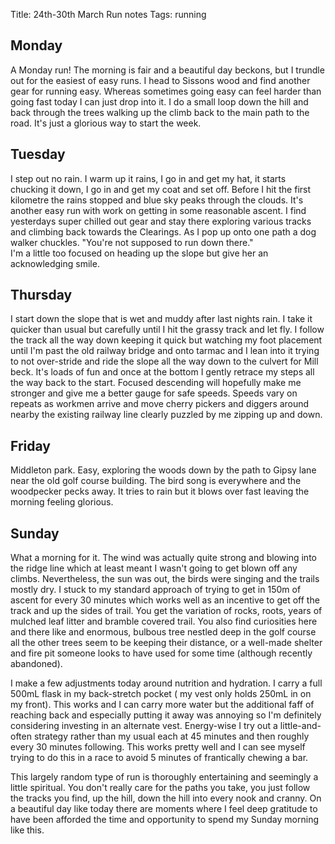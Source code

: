 Title: 24th-30th March Run notes
Tags: running

## Monday

A Monday run! The morning is fair and a beautiful day beckons, but I trundle out for the easiest of easy runs. 
I head to Sissons wood and find another gear for running easy. Whereas sometimes going easy can feel harder than going fast
today I can just drop into it. I do a small loop down the hill and back through the trees walking up the climb back to the
main path to the road. It's just a glorious way to start the week.

## Tuesday

I step out no rain. I warm up it rains, I go in and get my hat, it starts chucking it down, I go in and get my coat and 
set off. Before I hit the first kilometre the rains stopped and blue sky peaks through the clouds. It's another easy run
with work on getting in some reasonable ascent. I find yesterdays super chilled out gear and stay there exploring various
tracks and climbing back towards the Clearings. As I pop up onto one path a dog walker chuckles. 
"You're not supposed to run down there."  
I'm a little too focused on heading up the slope but give her an acknowledging smile.

## Thursday

I start down the slope that is wet and muddy after last nights rain. I take it quicker than usual but carefully until I 
hit the grassy track and let fly. I follow the track all the way down keeping it quick but watching my foot placement
until I'm past the old railway bridge and onto tarmac and I lean into it trying to not over-stride and ride the slope all
the way down to the culvert for Mill beck. It's loads of fun and once at the bottom I gently retrace my steps all the way
back to the start. Focused descending will hopefully make me stronger and give me a better gauge for safe speeds. Speeds
vary on repeats as workmen arrive and move cherry pickers and diggers around nearby the existing railway line clearly
puzzled by me zipping up and down.

## Friday

Middleton park. Easy, exploring the woods down by the path to Gipsy lane near the old golf course building. The bird song
is everywhere and the woodpecker pecks away. It tries to rain but it blows over fast leaving the morning feeling glorious.

## Sunday

What a morning for it. The wind was actually quite strong and blowing into the ridge line which at least meant I wasn't 
going to get blown off any climbs. Nevertheless, the sun was out, the birds were singing and the trails mostly dry. I 
stuck to my standard approach of trying to get in 150m of ascent for every 30 minutes which works well as an incentive
to get off the track and up the sides of trail. You get the variation of rocks, roots, years of mulched leaf litter and
bramble covered trail. You also find curiosities here and there like and enormous, bulbous tree nestled deep in the golf
course all the other trees seem to be keeping their distance, or a well-made shelter and fire pit someone looks to have
used for some time (although recently abandoned). 

I make a few adjustments today around nutrition and hydration. I carry a full 500mL flask in my back-stretch pocket (
my vest only holds 250mL in on my front). This works and I can carry more water but the additional faff of reaching back
and especially putting it away was annoying so I'm definitely considering investing in an alternate vest. Energy-wise I
try out a little-and-often strategy rather than my usual each at 45 minutes and then roughly every 30 minutes following.
This works pretty well and I can see myself trying to do this in a race to avoid 5 minutes of frantically chewing a bar.

This largely random type of run is thoroughly entertaining and seemingly a little spiritual. You don't really care for the 
paths you take, you just follow the tracks you find, up the hill, down the hill into every nook and cranny. On a beautiful
day like today there are moments where I feel deep gratitude to have been afforded the time and opportunity to spend my
Sunday morning like this.
